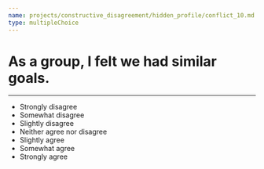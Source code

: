 ```yaml
---
name: projects/constructive_disagreement/hidden_profile/conflict_10.md
type: multipleChoice
---
```


# As a group, I felt we had similar goals.

---

- Strongly disagree
- Somewhat disagree
- Slightly disagree
- Neither agree nor disagree
- Slightly agree
- Somewhat agree
- Strongly agree
